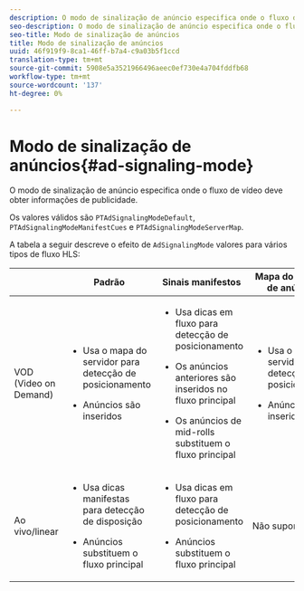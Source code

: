 ```yaml
---
description: O modo de sinalização de anúncio especifica onde o fluxo de vídeo deve obter informações de publicidade.
seo-description: O modo de sinalização de anúncio especifica onde o fluxo de vídeo deve obter informações de publicidade.
seo-title: Modo de sinalização de anúncios
title: Modo de sinalização de anúncios
uuid: 46f919f9-8ca1-46ff-b7a4-c9a03b5f1ccd
translation-type: tm+mt
source-git-commit: 5908e5a3521966496aeec0ef730e4a704fddfb68
workflow-type: tm+mt
source-wordcount: '137'
ht-degree: 0%

---
```



# Modo de sinalização de anúncios{#ad-signaling-mode}

O modo de sinalização de anúncio especifica onde o fluxo de vídeo deve obter informações de publicidade.

Os valores válidos são `PTAdSignalingModeDefault`, `PTAdSignalingModeManifestCues` e `PTAdSignalingModeServerMap`.

A tabela a seguir descreve o efeito de `AdSignalingMode` valores para vários tipos de fluxo HLS:

<table frame="all" colsep="1" rowsep="1" id="table_AdSignalingMode"> 
 <thead> 
  <tr rowsep="1"> 
   <th colname="1" class="entry"> </th> 
   <th colname="2" class="entry"> Padrão </th> 
   <th colname="3" class="entry"> Sinais manifestos </th> 
   <th colname="4" class="entry"> Mapa do servidor de anúncios </th> 
  </tr> 
 </thead>
 <tbody> 
  <tr rowsep="1"> 
   <td colname="1"> VOD (Video on Demand) </td> 
   <td colname="2"> 
    <ul id="ul_E79DA79107364D0D8B46A1859CA75B5C"> 
     <li id="li_B259ED87743F463095071F58DC840E39"> <p>Usa o mapa do servidor para detecção de posicionamento </p> </li> 
     <li id="li_8957E4151466467BA6C954E5010E34EA"> <p>Anúncios são inseridos </p> </li> 
    </ul> </td> 
   <td colname="3"> 
    <ul id="ul_D462C76717D94DE09915BDF6E9B3FB68"> 
     <li id="li_FB46108F4AD9457D99D2618ABEF7DBD1"> <p>Usa dicas em fluxo para detecção de posicionamento </p> </li> 
     <li id="li_C3F7FBB98F524CEF97D17318C292E9EA"> <p>Os anúncios anteriores são inseridos no fluxo principal </p> </li> 
     <li id="li_A56E1545F84840DFA6D065DA60E98C31"> <p>Os anúncios de mid-rolls substituem o fluxo principal </p> </li> 
    </ul> </td> 
   <td colname="4"> 
    <ul id="ul_F10192B1B6F745CBB0D4C1A6D52A57B4"> 
     <li id="li_2ADACF71FA5F4A08A00A3399F5593420"> <p>Usa o mapa do servidor para detecção de posicionamento </p> </li> 
     <li id="li_1201085B9C554A4BBD471E7EB2E363AC"> <p>Anúncios são inseridos </p> </li> 
    </ul> </td> 
  </tr> 
  <tr rowsep="0"> 
   <td colname="1"> Ao vivo/linear </td> 
   <td colname="2"> 
    <ul id="ul_82AAC9EE056F49E999F809536A96C2F8"> 
     <li id="li_73BAD2BAA95F4592808B77F8DA436237"> <p>Usa dicas manifestas para detecção de disposição </p> </li> 
     <li id="li_A97B6F61078D4149A984B2412021E103"> <p>Anúncios substituem o fluxo principal </p> </li> 
    </ul> </td> 
   <td colname="3"> 
    <ul id="ul_CAED2D4F46334D76AE025482881BF843"> 
     <li id="li_A8023845A037482DBFDEF7EF247FECFD"> <p>Usa dicas em fluxo para detecção de posicionamento </p> </li> 
     <li id="li_62A3CDAD249344EB89043B2AE0F4D7FF"> <p>Anúncios substituem o fluxo principal </p> </li> 
    </ul> </td> 
   <td colname="4"> Não suportado </td> 
  </tr> 
 </tbody> 
</table>

